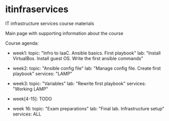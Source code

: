 # itinfraservices
IT infrastructure services course materials

Main page with supporting information about the course

Course agenda:
- week1:
    topic: "Infro to IaaC. Ansible basics. First playbook"
    lab: "Install VirtualBox. Install guest OS. Write the first ansible commands"
    
 - week2:
     topic: "Ansible config file"
     lab: "Manage config file. Create first playbook"
     services: "LAMP"
     
 - week3:
     topic: "Variables"
     lab: "Rewrite first playbook"
     services: "Working LAMP"
     
 - week[4-15]:
     TODO
     
 - week 16:
     topic: "Exam preparations"
     lab: "Final lab. Infrastructure setup"
     services: ALL
